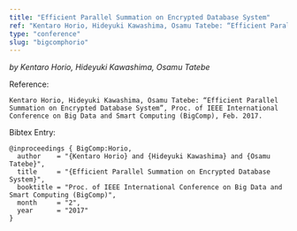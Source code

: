 ```yaml
---
title: "Efficient Parallel Summation on Encrypted Database System"
ref: "Kentaro Horio, Hideyuki Kawashima, Osamu Tatebe: “Efficient Parallel Summation on Encrypted Database System”, Proc. of IEEE International Conference on Big Data and Smart Computing (BigComp), Feb. 2017."
type: "conference"
slug: "bigcomphorio"
---
```


_by Kentaro Horio, Hideyuki Kawashima, Osamu Tatebe_

Reference:

```
Kentaro Horio, Hideyuki Kawashima, Osamu Tatebe: “Efficient Parallel Summation on Encrypted Database System”, Proc. of IEEE International Conference on Big Data and Smart Computing (BigComp), Feb. 2017.
```

Bibtex Entry:

```
@inproceedings { BigComp:Horio,
  author    = "{Kentaro Horio} and {Hideyuki Kawashima} and {Osamu Tatebe}",
  title     = "{Efficient Parallel Summation on Encrypted Database System}",
  booktitle = "Proc. of IEEE International Conference on Big Data and Smart Computing (BigComp)",
  month	    = "2",
  year 	    = "2017"
}
```
